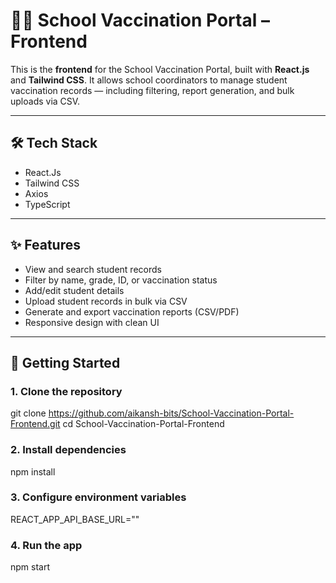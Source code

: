 # 🧑‍🎓 School Vaccination Portal – Frontend

This is the **frontend** for the School Vaccination Portal, built with **React.js** and **Tailwind CSS**. It allows school coordinators to manage student vaccination records — including filtering, report generation, and bulk uploads via CSV.

---

## 🛠 Tech Stack

- React.Js
- Tailwind CSS
- Axios
- TypeScript

---

## ✨ Features

- View and search student records
- Filter by name, grade, ID, or vaccination status
- Add/edit student details
- Upload student records in bulk via CSV
- Generate and export vaccination reports (CSV/PDF)
- Responsive design with clean UI

---

## 🚀 Getting Started

### 1. Clone the repository
git clone https://github.com/aikansh-bits/School-Vaccination-Portal-Frontend.git
cd School-Vaccination-Portal-Frontend

### 2. Install dependencies
npm install

### 3. Configure environment variables
REACT_APP_API_BASE_URL=""

### 4. Run the app
npm start

